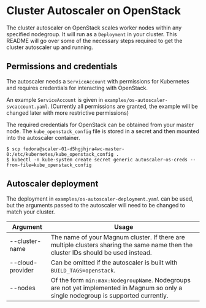 # Cluster Autoscaler on OpenStack
The cluster autoscaler on OpenStack scales worker nodes within any
specified nodegroup. It will run as a `Deployment` in your cluster.
This README will go over some of the necessary steps required to get
the cluster autoscaler up and running.

## Permissions and credentials

The autoscaler needs a `ServiceAccount` with permissions for Kubernetes and
requires credentials for interacting with OpenStack.

An example `ServiceAccount` is given in `examples/os-autoscaler-svcaccount.yaml`.
(Currently all permissions are granted, the example will be changed later
with more restrictive permissions)

The required credentials for OpenStack can be obtained from your master node.
The `kube_openstack_config` file is stored in a secret and then mounted into
the autoscaler container.

```
$ scp fedora@scaler-01-d5hgjhjra4wc-master-0:/etc/kubernetes/kube_openstack_config .
$ kubectl -n kube-system create secret generic autoscaler-os-creds --from-file=kube_openstack_config
```

## Autoscaler deployment

The deployment in `examples/os-autoscaler-deployment.yaml` can be used,
but the arguments passed to the autoscaler will need to be changed
to match your cluster.

| Argument         | Usage                                                                                                                                |
|------------------|--------------------------------------------------------------------------------------------------------------------------------------|
| --cluster-name   | The name of your Magnum cluster. If there are multiple clusters sharing the same name then the cluster IDs should be used instead.   |
| --cloud-provider | Can be omitted if the autoscaler is built with `BUILD_TAGS=openstack`.                                                               |
| --nodes          | Of the form `min:max:NodegroupName`. Nodegroups are not yet implemented in Magnum so only a single nodegroup is supported currently. |
